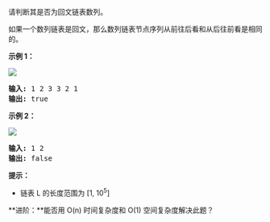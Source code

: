 请判断其是否为回文链表数列。

如果一个数列链表是回文，那么数列链表节点序列从前往后看和从后往前看是相同的。

**示例 1：**

![](https://pic.leetcode-cn.com/1626421737-LjXceN-image.png)

<pre><strong>输入:</strong> 1 2 3 3 2 1 
<strong>输出:</strong> true</pre>

**示例 2：**

![](https://pic.leetcode-cn.com/1626422231-wgvnWh-image.png)

<pre><strong>输入:</strong> 1 2 
<strong>输出:</strong> false
</pre>

**提示：**

* 链表 L 的长度范围为 [1, 10<sup><span>5</span></sup>]
  

**​进阶：​**能否用 O(n) 时间复杂度和 O(1) 空间复杂度解决此题？

